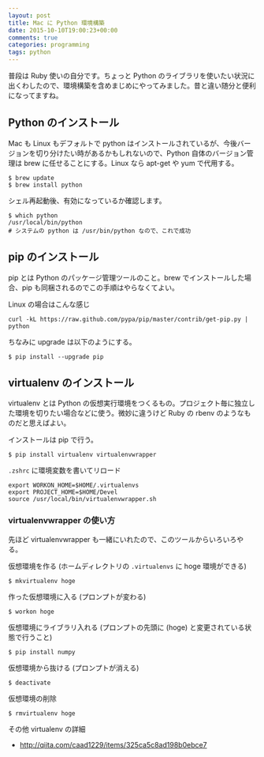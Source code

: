```yaml
---
layout: post
title: Mac に Python 環境構築
date: 2015-10-10T19:00:23+00:00
comments: true
categories: programming
tags: python
---
```


普段は Ruby 使いの自分です。ちょっと Python のライブラリを使いたい状況に出くわしたので、環境構築を含めまじめにやってみました。昔と違い随分と便利になってますね。

## Python のインストール
Mac も Linux もデフォルトで python はインストールされているが、今後バージョンを切り分けたい時があるかもしれないので、Python 自体のバージョン管理は brew に任せることにする。Linux なら apt-get や yum で代用する。

    $ brew update
    $ brew install python

シェル再起動後、有効になっているか確認します。

    $ which python
    /usr/local/bin/python
    # システムの python は /usr/bin/python なので、これで成功

## pip のインストール
pip とは Python のパッケージ管理ツールのこと。brew でインストールした場合、pip も同梱されるのでこの手順はやらなくてよい。

Linux の場合はこんな感じ

    curl -kL https://raw.github.com/pypa/pip/master/contrib/get-pip.py | python

ちなみに upgrade は以下のようにする。

    $ pip install --upgrade pip

## virtualenv のインストール
virtualenv とは Python の仮想実行環境をつくるもの。プロジェクト毎に独立した環境を切りたい場合などに使う。微妙に違うけど Ruby の rbenv のようなものだと思えばよい。

インストールは pip で行う。

    $ pip install virtualenv virtualenvwrapper

`.zshrc` に環境変数を書いてリロード

    export WORKON_HOME=$HOME/.virtualenvs
    export PROJECT_HOME=$HOME/Devel
    source /usr/local/bin/virtualenvwrapper.sh

### virtualenvwrapper の使い方
先ほど virtualenvwrapper も一緒にいれたので、このツールからいろいろやる。

仮想環境を作る (ホームディレクトリの `.virtualenvs` に hoge 環境ができる)

    $ mkvirtualenv hoge

作った仮想環境に入る (プロンプトが変わる)

    $ workon hoge

仮想環境にライブラリ入れる (プロンプトの先頭に (hoge) と変更されている状態で行うこと)

    $ pip install numpy

仮想環境から抜ける (プロンプトが消える)

    $ deactivate

仮想環境の削除

    $ rmvirtualenv hoge

その他 virtualenv の詳細

- http://qiita.com/caad1229/items/325ca5c8ad198b0ebce7
